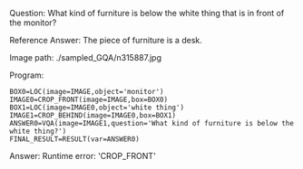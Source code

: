 Question: What kind of furniture is below the white thing that is in front of the monitor?

Reference Answer: The piece of furniture is a desk.

Image path: ./sampled_GQA/n315887.jpg

Program:

```
BOX0=LOC(image=IMAGE,object='monitor')
IMAGE0=CROP_FRONT(image=IMAGE,box=BOX0)
BOX1=LOC(image=IMAGE0,object='white thing')
IMAGE1=CROP_BEHIND(image=IMAGE0,box=BOX1)
ANSWER0=VQA(image=IMAGE1,question='What kind of furniture is below the white thing?')
FINAL_RESULT=RESULT(var=ANSWER0)
```
Answer: Runtime error: 'CROP_FRONT'

